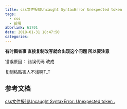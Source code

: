 ```yaml
---
title: css文件报错Uncaught SyntaxError Unexpected token
tags:
  - css
  - 前端
abbrlink: 61701
date: 2018-01-31 18:47:50
categories:
---
```


**有时图省事 直接复制改写就会出现这个问题 所以要注意**

错误原因：
错误代码<script src="${ctxStatic}/app/common/css/dropload.css"></script>
改成
<link rel="stylesheet" href="${ctxStatic}/app/common/css/dropload.css">
复制粘贴害人不浅啊T_T

## 参考文档
[css文件报错Uncaught SyntaxError: Unexpected token .](http://blog.csdn.net/sunranword/article/details/78892562)